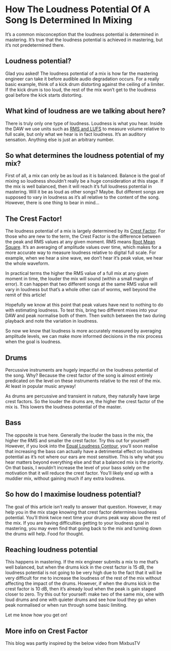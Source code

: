 # How The Loudness Potential Of A Song Is Determined In Mixing



It’s a common misconception that the loudness potential is determined in mastering. It’s true that the loudness potential is achieved in mastering, but it’s not predetermined there.

Loudness potential?
-------------------

Glad you asked! The loudness potential of a mix is how far the mastering engineer can take it before audible audio degradation occurs. For a really basic example, think of a kick drum distorting against the ceiling of a limiter. If the kick drum is too loud, the rest of the mix won’t get to the loudness goal before the kick starts distorting.

What kind of loudness are we talking about here?
------------------------------------------------

There is truly only one type of loudness. Loudness is what you hear. Inside the DAW we use units such as [RMS and LUFS](http://bit.ly/LUFSWTF) to measure volume relative to full scale, but only what we hear is in fact loudness. It’s an auditory sensation. Anything else is just an arbitrary number.

So what determines the loudness potential of my mix?
----------------------------------------------------

First of all, a mix can only be as loud as it is balanced. Balance is the goal of mixing so loudness shouldn’t really be a huge consideration at this stage. If the mix is well balanced, then it will reach it’s full loudness potential in mastering. Will it be as loud as other songs? Maybe. But different songs are supposed to vary in loudness as it’s all relative to the content of the song. However, there is one thing to bear in mind…

The Crest Factor!
-----------------

The loudness potential of a mix is largely determined by its [Crest Factor](https://en.wikipedia.org/wiki/Crest_factor). For those who are new to the term, the Crest Factor is the difference between the peak and RMS values at any given moment. RMS means [Root Mean Square](https://en.wikipedia.org/wiki/Root_mean_square). It’s an averaging of amplitude values over time, which makes for a more accurate way to measure loudness relative to digital full scale. For example, when we hear a sine wave, we don’t hear it’s peak value, we hear the whole waveform.

In practical terms the higher the RMS value of a full mix at any given moment in time, the louder the mix will sound (within a small margin of error). It can happen that two different songs at the same RMS value will vary in loudness but that’s a whole other can of worms, well beyond the remit of this article!

Hopefully we know at this point that peak values have next to nothing to do with estimating loudness. To test this, bring two different mixes into your DAW and peak normalise both of them. Then switch between the two during playback and note the variation in loudness.

So now we know that loudness is more accurately measured by averaging amplitude levels, we can make more informed decisions in the mix process when the goal is loudness.

Drums
-----

Percussive instruments are hugely impactful on the loudness potential of the song. Why? Because the crest factor of the song is almost entirely predicated on the level on these instruments relative to the rest of the mix. At least in popular music anyway!

As drums are percussive and transient in nature, they naturally have large crest factors. So the louder the drums are, the higher the crest factor of the mix is. This lowers the loudness potential of the master.

Bass
----

The opposite is true here. Generally the louder the bass in the mix, the higher the RMS and smaller the crest factor. Try this out for yourself! However, if you look into the [Equal Loudness Contour](https://en.wikipedia.org/wiki/Equal-loudness_contour), you’ll soon realise that increasing the bass can actually have a detrimental effect on loudness potential as it’s not where our ears are most sensitive. This is why what you hear matters beyond everything else and that a balanced mix is the priority. On that basis, I wouldn’t increase the level of your bass solely on the motivation that it will reduce the crest factor. You’ll likely end up with a muddier mix, without gaining much if any extra loudness.

So how do I maximise loudness potential?
----------------------------------------

The goal of this article isn’t really to answer that question. However, it may help you in the mix stage knowing that crest factor determines loudness potential. You’ll think twice next time your drums peak way above the rest of the mix. If you are having difficulties getting to your loudness goal in mastering, you may even find that going back to the mix and turning down the drums will help. Food for thought.

Reaching loudness potential
---------------------------

This happens in mastering. If the mix engineer submits a mix to me that’s well balanced, but when the drums kick in the crest factor is 15 dB, the loudness potential is not going to be very high due to the fact that it will be very difficult for me to increase the loudness of the rest of the mix without affecting the impact of the drums. However, if when the drums kick in the crest factor is 10 dB, then it’s already loud when the peak is gain staged closer to zero. Try this out for yourself: make two of the same mix, one with loud drums and one with quieter drums and see how loud they go when peak normalised or when run through some basic limiting.

Let me know how you get on!

More info on Crest Factor
-------------------------

This blog was partly inspired by the below video from MixbusTV

